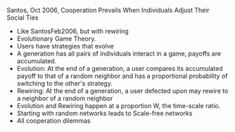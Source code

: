 Santos, Oct 2006, Cooperation Prevails When Individuals Adjust Their Social Ties

- Like SantosFeb2006, but with rewiring
- Evolutionary Game Theory.
- Users have strategies that evolve
- A generation has all pairs of individuals interact in a game, payoffs are accumulated.
- Evolution: At the end of a generation, a user compares its accumulated payoff to that of a random neighbor and has a proportional probability of switching to the other's strategy.
- Rewiring: At the end of a generation, a user defected upon may rewire to a neighbor of a random neighbor
- Evolution and Rewiring happen at a proportion W, the time-scale ratio.
- Starting with random networks leads to Scale-free networks
- All cooperation dilemmas
